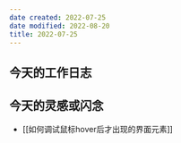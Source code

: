 ```yaml
---
date created: 2022-07-25
date modified: 2022-08-20
title: 2022-07-25
---
```


## 今天的工作日志

## 今天的灵感或闪念

- [[如何调试鼠标hover后才出现的界面元素]]
